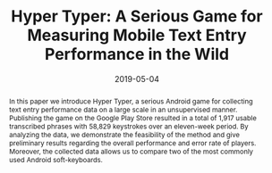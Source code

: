 ---
abstract: In this paper we introduce Hyper Typer, a serious Android game for collecting
  text entry performance data on a large scale in an unsupervised manner. Publishing
  the game on the Google Play Store resulted in a total of 1,917 usable transcribed
  phrases with 58,829 keystrokes over an eleven-week period. By analyzing the data,
  we demonstrate the feasibility of the method and give preliminary results regarding
  the overall performance and error rate of players. Moreover, the collected data
  allows us to compare two of the most commonly used Android soft-keyboards.
authors:
- Richard Schlögl
- Christoph Wimmer
- Thomas Grechenig
date: '2019-05-04'
featured: false
links:
- name: Publik
  url: https://publik.tuwien.ac.at/showentry.php?ID=284659&lang=2
publication: 'Vortrag: CHI Conference on Human Factors in Computing Systems (CHI EA
  ''19), Glasgow, Scotland UK; 04.05.2019 - 09.05.2019; in: "Extended Abstracts of
  the 2019 CHI Conference on Human Factors in Computing Systems (CHI EA ''19)", ACM,
  LBW0259 (2019), ISBN: 978-1-4503-5971-9; S. 1 - 6'
publication_types:
- '1'
publishDate: '2019-05-04'
title: 'Hyper Typer: A Serious Game for Measuring Mobile Text Entry Performance in
  the Wild'
url_pdf: ''
---